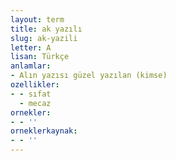 ```yaml
---
layout: term
title: ak yazılı
slug: ak-yazili
letter: A
lisan: Türkçe
anlamlar:
- Alın yazısı güzel yazılan (kimse)
ozellikler:
- - sıfat
  - mecaz
ornekler:
- - ''
orneklerkaynak:
- - ''
---
```

